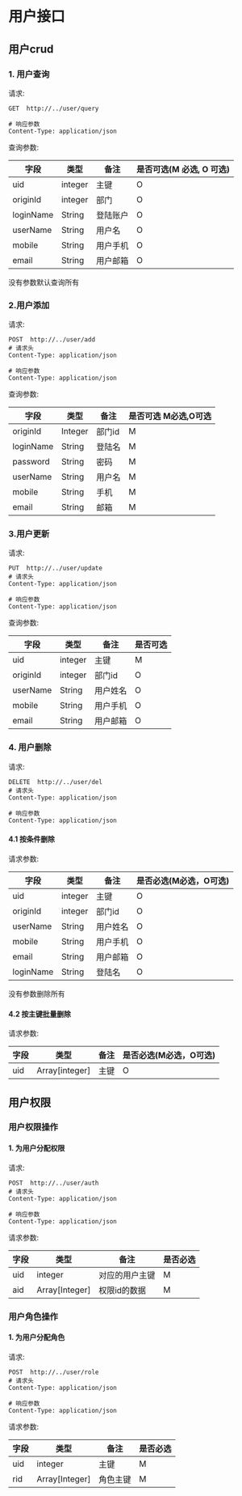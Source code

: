 # 用户接口

## 用户crud

### 1. 用户查询

请求:

```shell
GET  http://../user/query

# 响应参数
Content-Type: application/json
```

查询参数:

| 字段      | 类型    | 备注     | 是否可选(M 必选, O 可选) |
| --------- | ------- | -------- | ------------------------ |
| uid       | integer | 主键     | O                        |
| originId  | integer | 部门     | O                        |
| loginName | String  | 登陆账户 | O                        |
| userName  | String  | 用户名   | O                        |
| mobile    | String  | 用户手机 | O                        |
| email     | String  | 用户邮箱 | O                        |

没有参数默认查询所有



### 2.用户添加

请求:

```shell
POST  http://../user/add
# 请求头
Content-Type: application/json

# 响应参数
Content-Type: application/json
```



查询参数:

| 字段      | 类型    | 备注   | 是否可选 M必选,O可选 |
| --------- | ------- | ------ | -------------------- |
| originId  | Integer | 部门id | M                    |
| loginName | String  | 登陆名 | M                    |
| password  | String  | 密码   | M                    |
| userName  | String  | 用户名 | M                    |
| mobile    | String  | 手机   | M                    |
| email     | String  | 邮箱   | M                    |



### 3.用户更新

请求:

```shell
PUT  http://../user/update
# 请求头
Content-Type: application/json

# 响应参数
Content-Type: application/json
```

查询参数:

| 字段     | 类型    | 备注     | 是否可选 |
| -------- | ------- | -------- | -------- |
| uid      | integer | 主键     | M        |
| originId | integer | 部门id   | O        |
| userName | String  | 用户姓名 | O        |
| mobile   | String  | 用户手机 | O        |
| email    | String  | 用户邮箱 | O        |



### 4. 用户删除

请求:

```shell
DELETE  http://../user/del
# 请求头
Content-Type: application/json

# 响应参数
Content-Type: application/json
```

#### 4.1 按条件删除

请求参数:

| 字段      | 类型    | 备注     | 是否必选(M必选，O可选) |
| --------- | ------- | -------- | ---------------------- |
| uid       | integer | 主键     | O                      |
| originId  | integer | 部门id   | O                      |
| userName  | String  | 用户姓名 | O                      |
| mobile    | String  | 用户手机 | O                      |
| email     | String  | 用户邮箱 | O                      |
| loginName | String  | 登陆名   | O                      |

没有参数删除所有

#### 4.2 按主键批量删除

请求参数:

| 字段 | 类型           | 备注 | 是否必选(M必选，O可选) |
| ---- | -------------- | ---- | ---------------------- |
| uid  | Array[integer] | 主键 | O                      |



## 用户权限

### 用户权限操作

#### 1. 为用户分配权限

请求:

```shell
POST  http://../user/auth
# 请求头
Content-Type: application/json

# 响应参数
Content-Type: application/json
```

请求参数:

| 字段 | 类型           | 备注           | 是否必选 |
| ---- | -------------- | -------------- | -------- |
| uid  | integer        | 对应的用户主键 | M        |
| aid  | Array[Integer] | 权限id的数据   | M        |





### 用户角色操作

#### 1. 为用户分配角色

请求:

```shell
POST  http://../user/role
# 请求头
Content-Type: application/json

# 响应参数
Content-Type: application/json
```

请求参数:

| 字段 | 类型           | 备注     | 是否必选 |
| ---- | -------------- | -------- | -------- |
| uid  | integer        | 主键     | M        |
| rid  | Array[Integer] | 角色主键 | M        |

